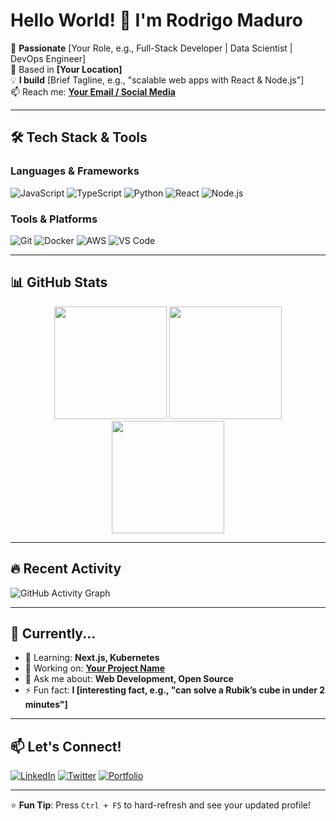 # Hello World! 👋 I'm Rodrigo Maduro

🎯 **Passionate** [Your Role, e.g., Full-Stack Developer | Data Scientist | DevOps Engineer]  
📍 Based in **[Your Location]**  
💡 **I build** [Brief Tagline, e.g., "scalable web apps with React & Node.js"]  
📫 Reach me: **[Your Email / Social Media](#)**  

---

## 🛠️ Tech Stack & Tools

### **Languages & Frameworks**
![JavaScript](https://img.shields.io/badge/-JavaScript-F7DF1E?logo=javascript&logoColor=black)
![TypeScript](https://img.shields.io/badge/-TypeScript-3178C6?logo=typescript&logoColor=white)
![Python](https://img.shields.io/badge/-Python-3776AB?logo=python&logoColor=white)
![React](https://img.shields.io/badge/-React-61DAFB?logo=react&logoColor=black)
![Node.js](https://img.shields.io/badge/-Node.js-339933?logo=node.js&logoColor=white)

### **Tools & Platforms**
![Git](https://img.shields.io/badge/-Git-F05032?logo=git&logoColor=white)
![Docker](https://img.shields.io/badge/-Docker-2496ED?logo=docker&logoColor=white)
![AWS](https://img.shields.io/badge/-AWS-232F3E?logo=amazon-aws&logoColor=white)
![VS Code](https://img.shields.io/badge/-VS_Code-007ACC?logo=visual-studio-code&logoColor=white)

---

## 📊 GitHub Stats

<div align="center">
  <img height="180em" src="https://github-readme-stats.vercel.app/api?username=rrmaduro&show_icons=true&theme=radical&hide_border=true" />
  <img height="180em" src="https://github-readme-stats.vercel.app/api?username=rmaduro04&show_icons=true&theme=radical&hide_border=true" />
  
  <img height="180em" src="https://github-readme-stats.vercel.app/api/top-langs/?username=rrmaduro&layout=compact&theme=radical&hide_border=true" />
</div>

---

## 🔥 Recent Activity

<!-- GitHub Readme Activity Graph -->
![GitHub Activity Graph](https://github-readme-activity-graph.vercel.app/graph?username=rrmaduro&theme=github-dark&hide_border=true&area=true)

---

## 🎯 Currently...

- 🌱 Learning: **Next.js, Kubernetes**  
- 🔭 Working on: **[Your Project Name](https://github.com/your-username/project)**  
- 💬 Ask me about: **Web Development, Open Source**  
- ⚡ Fun fact: **I [interesting fact, e.g., "can solve a Rubik’s cube in under 2 minutes"]**  

---

## 📫 Let's Connect!

[![LinkedIn](https://img.shields.io/badge/-LinkedIn-0A66C2?logo=linkedin)](https://linkedin.com/in/your-profile)
[![Twitter](https://img.shields.io/badge/-Twitter-1DA1F2?logo=twitter)](https://twitter.com/your-handle)
[![Portfolio](https://img.shields.io/badge/-Portfolio-FF7139?logo=firefox)](https://your-portfolio.com)

---

⭐ **Fun Tip**: Press `Ctrl + F5` to hard-refresh and see your updated profile!  
